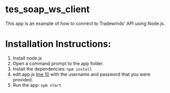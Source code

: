 # tes_soap_ws_client


This app is an example of how to connect to Tradewinds' API using Node.js.

# Installation Instructions:
1. Install node.js
2. Open a command prompt to the app folder.
3. Install the dependencies: ```npm install```
4. edit app.js [line 10](https://github.com/bchr02/tes_soap_ws_client/blob/master/app.js#L10) with the username and password that you were provided.
5. Run the app: ```npm start```
